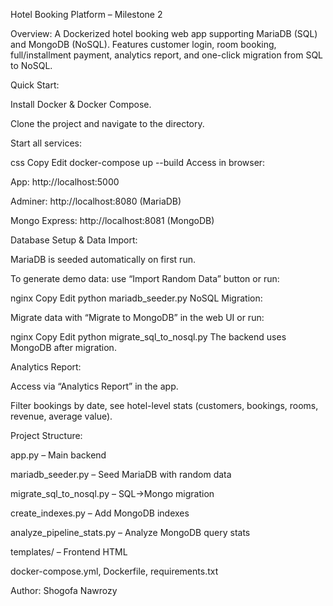 Hotel Booking Platform – Milestone 2

Overview:
A Dockerized hotel booking web app supporting MariaDB (SQL) and MongoDB (NoSQL). Features customer login, room booking, full/installment payment, analytics report, and one-click migration from SQL to NoSQL.

Quick Start:

Install Docker & Docker Compose.

Clone the project and navigate to the directory.

Start all services:

css
Copy
Edit
docker-compose up --build
Access in browser:

App: http://localhost:5000

Adminer: http://localhost:8080 (MariaDB)

Mongo Express: http://localhost:8081 (MongoDB)

Database Setup & Data Import:

MariaDB is seeded automatically on first run.

To generate demo data: use “Import Random Data” button or run:

nginx
Copy
Edit
python mariadb_seeder.py
NoSQL Migration:

Migrate data with “Migrate to MongoDB” in the web UI or run:

nginx
Copy
Edit
python migrate_sql_to_nosql.py
The backend uses MongoDB after migration.

Analytics Report:

Access via “Analytics Report” in the app.

Filter bookings by date, see hotel-level stats (customers, bookings, rooms, revenue, average value).

Project Structure:

app.py – Main backend

mariadb_seeder.py – Seed MariaDB with random data

migrate_sql_to_nosql.py – SQL→Mongo migration

create_indexes.py – Add MongoDB indexes

analyze_pipeline_stats.py – Analyze MongoDB query stats

templates/ – Frontend HTML

docker-compose.yml, Dockerfile, requirements.txt

Author:
Shogofa Nawrozy